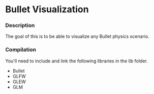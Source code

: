 Bullet Visualization
==============
### Description
The goal of this is to be able to visualize any Bullet physics scenario.

### Compilation
You'll need to include and link the following libraries in the lib folder.
- Bullet
- GLFW
- GLEW
- GLM
